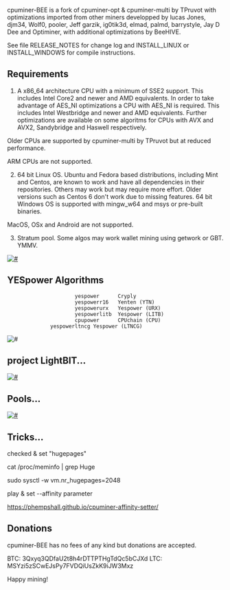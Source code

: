 cpuminer-BEE is a fork of cpuminer-opt & cpuminer-multi by TPruvot with optimizations
imported from other miners developped by lucas Jones, djm34, Wolf0, pooler,
Jeff garzik, ig0tik3d, elmad, palmd, barrystyle, Jay D Dee and Optiminer, with additional
optimizations by BeeHIVE.

See file RELEASE_NOTES for change log and INSTALL_LINUX or INSTALL_WINDOWS
for compile instructions.

Requirements
------------

1. A x86_64 architecture CPU with a minimum of SSE2 support. This includes
Intel Core2 and newer and AMD equivalents. In order to take advantage of AES_NI
optimizations a CPU with AES_NI is required. This includes Intel Westbridge
and newer and AMD equivalents. Further optimizations are available on some
algoritms for CPUs with AVX and AVX2, Sandybridge and Haswell respectively.

Older CPUs are supported by cpuminer-multi by TPruvot but at reduced
performance.

ARM CPUs are not supported.

2. 64 bit Linux OS. Ubuntu and Fedora based distributions, including Mint and
Centos, are known to work and have all dependencies in their repositories.
Others may work but may require more effort. Older versions such as Centos 6
don't work due to missing features. 
64 bit Windows OS is supported with mingw_w64 and msys or pre-built binaries.

MacOS, OSx and Android are not supported.

3. Stratum pool. Some algos may work wallet mining using getwork or GBT. YMMV.


[![#](https://i.imgur.com/A1dwLWw.jpg)](https://twitter.com/BeeHiveNetworks)



YESpower Algorithms
--------------------

                          yespower      Cryply
                          yespowerr16   Yenten (YTN)
                          yespowerurx   Yespower (URX)
                          yespowerlitb  Yespower (LITB)
                          cpupower      CPUchain (CPU)
			      yespowerltncg Yespower (LTNCG)

![#](https://i.imgur.com/wKq9ym4.png)

project LightBIT...
-------------------

[![#](https://i.imgur.com/3oH3PSj.png)](https://lightbit.xyz)

Pools...
--------

[![#](https://i.imgur.com/hxgnbOu.png)](http://hashpex.com/)
		
Tricks...
---------

checked & set "hugepages"

cat /proc/meminfo | grep Huge 

sudo sysctl -w vm.nr_hugepages=2048

play & set --affinity parameter

https://phempshall.github.io/cpuminer-affinity-setter/


Donations
---------

cpuminer-BEE has no fees of any kind but donations are accepted.

 BTC: 3Qxyq3QDfaU2t8h4rDTTPTHgTdQc5bCJXd
 LTC: MSYzi5zSCwEJsPy7FVDQiUsZkK9iJW3Mxz

Happy mining!
